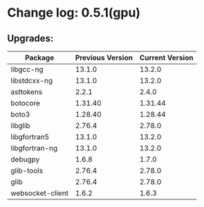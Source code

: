 # Change log: 0.5.1(gpu)

## Upgrades: 

Package | Previous Version | Current Version
---|---|---
libgcc-ng|13.1.0|13.2.0
libstdcxx-ng|13.1.0|13.2.0
asttokens|2.2.1|2.4.0
botocore|1.31.40|1.31.44
boto3|1.28.40|1.28.44
libglib|2.76.4|2.78.0
libgfortran5|13.1.0|13.2.0
libgfortran-ng|13.1.0|13.2.0
debugpy|1.6.8|1.7.0
glib-tools|2.76.4|2.78.0
glib|2.76.4|2.78.0
websocket-client|1.6.2|1.6.3
